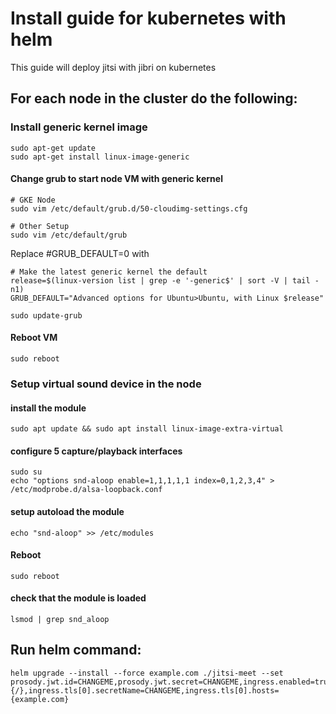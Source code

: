 # Install guide for kubernetes with helm

This guide will deploy jitsi with jibri on kubernetes


## For each node in the cluster do the following:

### Install generic kernel image
```
sudo apt-get update
sudo apt-get install linux-image-generic
```
#### Change grub to start node VM with generic kernel

```
# GKE Node
sudo vim /etc/default/grub.d/50-cloudimg-settings.cfg

# Other Setup
sudo vim /etc/default/grub
```

Replace #GRUB_DEFAULT=0 with
```
# Make the latest generic kernel the default
release=$(linux-version list | grep -e '-generic$' | sort -V | tail -n1)
GRUB_DEFAULT="Advanced options for Ubuntu>Ubuntu, with Linux $release"
```
```
sudo update-grub
```
#### Reboot VM
```
sudo reboot
```

### Setup virtual sound device in the node
#### install the module
```
sudo apt update && sudo apt install linux-image-extra-virtual
```

#### configure 5 capture/playback interfaces
```
sudo su
echo "options snd-aloop enable=1,1,1,1,1 index=0,1,2,3,4" > /etc/modprobe.d/alsa-loopback.conf
```
#### setup autoload the module
```
echo "snd-aloop" >> /etc/modules
```
#### Reboot
```
sudo reboot
```
#### check that the module is loaded
```
lsmod | grep snd_aloop
```

## Run helm command:

```
helm upgrade --install --force example.com ./jitsi-meet --set prosody.jwt.id=CHANGEME,prosody.jwt.secret=CHANGEME,ingress.enabled=true,ingress.hosts[0].host=example.com,ingress.hosts[0].paths={/},ingress.tls[0].secretName=CHANGEME,ingress.tls[0].hosts={example.com} 
```